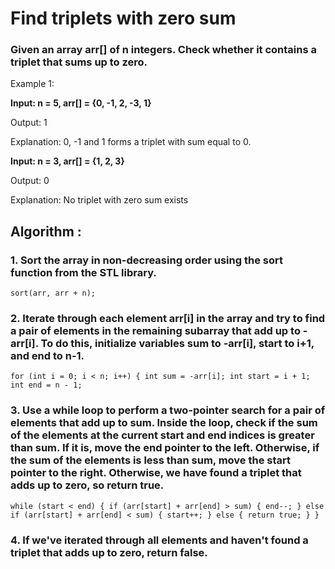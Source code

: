 # Find triplets with zero sum

### Given an array arr[] of n integers. Check whether it contains a triplet that sums up to zero.

Example 1:

**Input: n = 5, arr[] = {0, -1, 2, -3, 1}**

Output: 1

Explanation: 0, -1 and 1 forms a triplet
with sum equal to 0.

**Input: n = 3, arr[] = {1, 2, 3}**

Output: 0

Explanation: No triplet with zero sum exists

## Algorithm :

### 1. Sort the array in non-decreasing order using the sort function from the STL library.

`sort(arr, arr + n);`

### 2. Iterate through each element arr[i] in the array and try to find a pair of elements in the remaining subarray that add up to -arr[i]. To do this, initialize variables sum to -arr[i], start to i+1, and end to n-1.

`for (int i = 0; i < n; i++) {
    int sum = -arr[i];
    int start = i + 1;
    int end = n - 1;`

### 3. Use a while loop to perform a two-pointer search for a pair of elements that add up to sum. Inside the loop, check if the sum of the elements at the current start and end indices is greater than sum. If it is, move the end pointer to the left. Otherwise, if the sum of the elements is less than sum, move the start pointer to the right. Otherwise, we have found a triplet that adds up to zero, so return true.

`while (start < end) {
    if (arr[start] + arr[end] > sum) {
        end--;
    } else if (arr[start] + arr[end] < sum) {
        start++;
    } else {
        return true;
    }
}
`

### 4. If we've iterated through all elements and haven't found a triplet that adds up to zero, return false.
